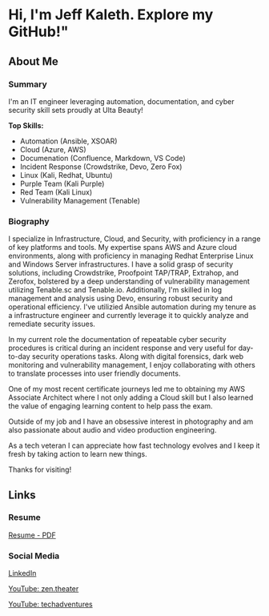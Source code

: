 # Hi, I'm Jeff Kaleth. Explore my GitHub!"

## About Me

### Summary

I'm an IT engineer leveraging automation, documentation, and cyber security skill sets proudly at Ulta Beauty!

**Top Skills:**

- Automation (Ansible, XSOAR)
- Cloud (Azure, AWS)
- Documenation (Confluence, Markdown, VS Code)
- Incident Response (Crowdstrike, Devo, Zero Fox)
- Linux (Kali, Redhat, Ubuntu)
- Purple Team (Kali Purple)
- Red Team (Kali Linux)
- Vulnerability Management (Tenable)

### Biography

I specialize in Infrastructure, Cloud, and Security, with proficiency in a range of key platforms and tools. My expertise spans AWS and Azure cloud environments, along with proficiency in managing Redhat Enterprise Linux and Windows Server infrastructures. I have a solid grasp of security solutions, including Crowdstrike, Proofpoint TAP/TRAP, Extrahop, and Zerofox, bolstered by a deep understanding of vulnerability management utilizing Tenable.sc and Tenable.io. Additionally, I'm skilled in log management and analysis using Devo, ensuring robust security and operational efficiency. I've utilizied Ansible automation during my tenure as a infrastructure engineer and currently leverage it to quickly analyze and  remediate security issues. 

In my current role the documentation of repeatable cyber security procedures is critical during an incident response and very useful for day-to-day security operations tasks. 
Along with digital forensics, dark web monitoring and vulnerability management, I enjoy collaborating with others to translate processes into user friendly documents. 

One of my most recent certificate journeys led me to obtaining my AWS Associate Architect where I not only adding a Cloud skill but I also learned the value of engaging learning content to help pass the exam. 

Outside of my job and I have an obsessive interest in photography and am also passionate about audio and video production engineering. 

As a tech veteran I can appreciate how fast technology evolves and I keep it fresh by taking action to learn new things. 

Thanks for visiting! 

## Links

### Resume

[Resume - PDF](https://github.com/jkaleth/jkaleth/blob/main/Resume-Jeff-Kaleth-113023.pdf)

### Social Media

[LinkedIn](https://www.linkedin.com/in/jeffkaleth/)

[YouTube: zen.theater](https://www.youtube.com/@zentheater)

[YouTube: techadventures](https://www.youtube.com/@zentheater)


